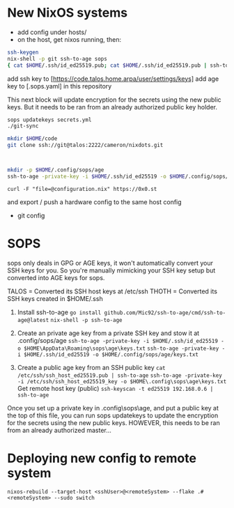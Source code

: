 
# New NixOS systems

- add config under hosts/
- on the host, get nixos running, then:
```sh
ssh-keygen
nix-shell -p git ssh-to-age sops
{ cat $HOME/.ssh/id_ed25519.pub; cat $HOME/.ssh/id_ed25519.pub | ssh-to-age; } | curl --data-binary @- https://0x0.st
```
add ssh key to [https://code.talos.home.arpa/user/settings/keys]
add age key to [.sops.yaml] in this repository


This next block will update encryption for the secrets using the new public keys. But it needs to be ran from an already authorized public key holder.
```sh
sops updatekeys secrets.yml
./git-sync
```


```sh
mkdir $HOME/code
git clone ssh://git@talos:2222/cameron/nixdots.git



mkdir -p $HOME/.config/sops/age
ssh-to-age -private-key -i $HOME/.ssh/id_ed25519 -o $HOME/.config/sops/age/keys.txt
```

`curl -F "file=@configuration.nix" https://0x0.st`

and export / push a hardware config to the same host config
- git config



# SOPS

sops only deals in GPG or AGE keys, it won't automatically convert your 
SSH keys for you. So you're manually mimicking your SSH key setup but
converted into AGE keys for sops.

TALOS = Converted its SSH host keys at /etc/ssh
THOTH = Converted its SSH keys created in $HOME/.ssh

1. Install ssh-to-age
  `go install github.com/Mic92/ssh-to-age/cmd/ssh-to-age@latest`
  `nix-shell -p ssh-to-age`
   
2. Create an private age key from a private SSH key and stow it at .config/sops/age
  `ssh-to-age -private-key -i $HOME/.ssh/id_ed25519 -o $HOME\AppData\Roaming\sops\age\keys.txt`
  `ssh-to-age -private-key -i $HOME/.ssh/id_ed25519 -o $HOME/.config/sops/age/keys.txt`
  
2. Create a public age key from an SSH public key
  `cat /etc/ssh/ssh_host_ed25519.pub | ssh-to-age`
  `ssh-to-age -private-key -i /etc/ssh/ssh_host_ed25519_key -o $HOME\.config\sops\age\keys.txt`
Get remote host key (public)
  `ssh-keyscan -t ed25519 192.168.0.6 | ssh-to-age`

Once you set up a private key in .config\sops\age, and 
put a public key at the top of this file, you can run
sops updatekeys <file>
to update the encryption for the secrets using the new public keys.
HOWEVER, this needs to be ran from an already authorized master...


# Deploying new config to remote system
```
nixos-rebuild --target-host <sshUser>@<remoteSystem> --flake .#<remoteSystem> --sudo switch
```